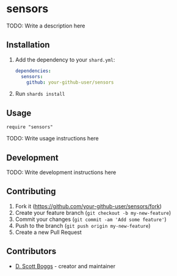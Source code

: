 # sensors

TODO: Write a description here

## Installation

1. Add the dependency to your `shard.yml`:

   ```yaml
   dependencies:
     sensors:
       github: your-github-user/sensors
   ```

2. Run `shards install`

## Usage

```crystal
require "sensors"
```

TODO: Write usage instructions here

## Development

TODO: Write development instructions here

## Contributing

1. Fork it (<https://github.com/your-github-user/sensors/fork>)
2. Create your feature branch (`git checkout -b my-new-feature`)
3. Commit your changes (`git commit -am 'Add some feature'`)
4. Push to the branch (`git push origin my-new-feature`)
5. Create a new Pull Request

## Contributors

- [D. Scott Boggs](https://github.com/your-github-user) - creator and maintainer
